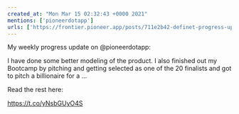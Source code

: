 ```yaml
---
created_at: "Mon Mar 15 02:32:43 +0000 2021"
mentions: ['pioneerdotapp']
urls: ['https://frontier.pioneer.app/posts/711e2b42-definet-progress-update-march-14th-2021']
---
```


My weekly progress update on @pioneerdotapp:

I have done some better modeling of the product. I also finished out my Bootcamp by pitching and getting selected as one of the 20 finalists and got to pitch a billionaire for a …

Read the rest here:

 https://t.co/yNsbGUyO4S